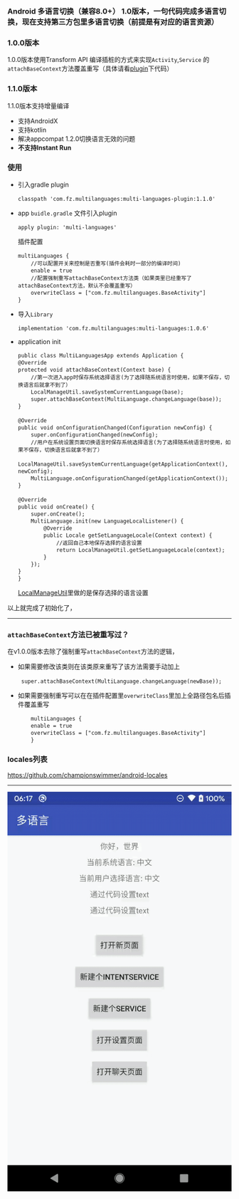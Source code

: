 
### Android 多语言切换（兼容8.0+） 1.0版本，一句代码完成多语言切换，现在支持第三方包里多语言切换（前提是有对应的语言资源）


### **1.0.0版本**
1.0.0版本使用Transform API
编译插桩的方式来实现```Activity```,```Service```
的```attachBaseContext```方法覆盖重写（具体请看[plugin](./plugin)下代码）
### **1.1.0版本**
1.1.0版本支持增量编译
- 支持AndroidX
- 支持kotlin
- 解决appcompat 1.2.0切换语言无效的问题
- **不支持Instant Run**

### **使用**

- 引入gradle plugin
    ```
    classpath 'com.fz.multilanguages:multi-languages-plugin:1.1.0'
    ```
- app ```buidle.gradle``` 文件引入plugin
    ```
    apply plugin: 'multi-languages'
    ```
    插件配置
    ```
    multiLanguages {
        //可以配置开关来控制是否重写(插件会耗时一部分的编译时间)
        enable = true
        //配置强制重写attachBaseContext方法类（如果类里已经重写了attachBaseContext方法，默认不会覆盖重写）
        overwriteClass = ["com.fz.multilanguages.BaseActivity"] 
    }
    ```
- 导入```Library```
    ```
    implementation 'com.fz.multilanguages:multi-languages:1.0.6'
    ```

- application init
    ```
   public class MultiLanguagesApp extends Application {
    @Override
    protected void attachBaseContext(Context base) {
        //第一次进入app时保存系统选择语言(为了选择随系统语言时使用，如果不保存，切换语言后就拿不到了）
        LocalManageUtil.saveSystemCurrentLanguage(base);
        super.attachBaseContext(MultiLanguage.changeLanguage(base));
    }

    @Override
    public void onConfigurationChanged(Configuration newConfig) {
        super.onConfigurationChanged(newConfig);
        //用户在系统设置页面切换语言时保存系统选择语言(为了选择随系统语言时使用，如果不保存，切换语言后就拿不到了）
        LocalManageUtil.saveSystemCurrentLanguage(getApplicationContext(), newConfig);
        MultiLanguage.onConfigurationChanged(getApplicationContext());
    }

    @Override
    public void onCreate() {
        super.onCreate();
        MultiLanguage.init(new LanguageLocalListener() {
            @Override
            public Locale getSetLanguageLocale(Context context) {
                //返回自己本地保存选择的语言设置
                return LocalManageUtil.getSetLanguageLocale(context);
            }
        });
    }
    }
    ```
    [LocalManageUtil](./app/src/main/java/com/fz/multilanguages/demo/utils/LocalManageUtil.java)里做的是保存选择的语言设置


以上就完成了初始化了，

----

### **```attachBaseContext```方法已被重写过？**
在v1.0.0版本去除了强制重写```attachBaseContext```方法的逻辑，

- 如果需要修改该类则在该类原来重写了该方法需要手动加上

    ``` super.attachBaseContext(MultiLanguage.changeLanguage(newBase));```

- 如果需要强制重写可以在在插件配置里```overwriteClass```里加上全路径包名后插件覆盖重写 

    ```
        multiLanguages {
        enable = true
        overwriteClass = ["com.fz.multilanguages.BaseActivity"]
        }
    ```

### **locales列表**

https://github.com/championswimmer/android-locales


----
![效果图](./image/sample.gif)